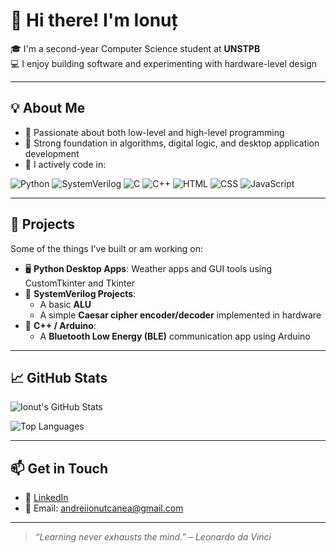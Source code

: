 # 👋 Hi there! I'm Ionuț

🎓 I'm a second-year Computer Science student at **UNSTPB**  
💻 I enjoy building software and experimenting with hardware-level design

---

## 💡 About Me

- 🧠 Passionate about both low-level and high-level programming
- 🔁 Strong foundation in algorithms, digital logic, and desktop application development
- 🧰 I actively code in:

![Python](https://img.shields.io/badge/-Python-3776AB?style=flat-square&logo=python&logoColor=white)
![SystemVerilog](https://img.shields.io/badge/-SystemVerilog-ED1C24?style=flat-square&logo=verilog&logoColor=white)
![C](https://img.shields.io/badge/-C-00599C?style=flat-square&logo=c&logoColor=white)
![C++](https://img.shields.io/badge/-C++-00599C?style=flat-square&logo=c%2B%2B&logoColor=white)
![HTML](https://img.shields.io/badge/-HTML5-E34F26?style=flat-square&logo=html5&logoColor=white)
![CSS](https://img.shields.io/badge/-CSS3-1572B6?style=flat-square&logo=css3&logoColor=white)
![JavaScript](https://img.shields.io/badge/-JavaScript-F7DF1E?style=flat-square&logo=javascript&logoColor=black)

---

## 🔧 Projects

Some of the things I've built or am working on:

- 🖥️ **Python Desktop Apps**: Weather apps and GUI tools using CustomTkinter and Tkinter  
- 🧠 **SystemVerilog Projects**:  
  - A basic **ALU**  
  - A simple **Caesar cipher encoder/decoder** implemented in hardware  
- 📡 **C++ / Arduino**:  
  - A **Bluetooth Low Energy (BLE)** communication app using Arduino

---

## 📈 GitHub Stats

![Ionut's GitHub Stats](https://github-readme-stats.vercel.app/api?username=andreiionutcaena&show_icons=true&theme=tokyonight&hide_border=true)

![Top Languages](https://github-readme-stats.vercel.app/api/top-langs/?username=andreiionutcaena&layout=compact&theme=tokyonight&hide_border=true)

---

## 📫 Get in Touch

- 💼 [LinkedIn](https://www.linkedin.com/in/ionut-andrei-canea-156800358/)
- 📧 Email: andreiionutcanea@gmail.com

---

> *“Learning never exhausts the mind.” – Leonardo da Vinci*


